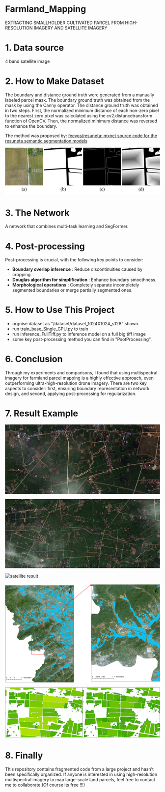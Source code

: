 # Farmland_Mapping

EXTRACTING SMALLHOLDER CULTIVATED PARCEL FROM HIGH-RESOLUTION IMAGERY AND SATELLITE IMAGERY

# 1. Data source

4 band satellite image

# 2. How to Make Dataset

The boundary and distance ground truth were generated from a manually labeled parcel mask. The boundary ground truth was obtained from the mask by using the Canny operator. The distance ground truth was obtained in two steps. First, the normalized minimum distance of each non-zero pixel to the nearest zero pixel was calculated using the cv2.distancetransform function of OpenCV. Then, the normalized minimum distance was reversed to enhance the boundary.

The method was proposed by:  [feevos/resuneta: mxnet source code for the resuneta semantic segmentation models](https://github.com/feevos/resuneta)

![Multi-task label](./readme/label.jpg)

# 3. The Network

A network that combines multi-task learning and SegFormer.

# 4. Post-processing

Post-processing is crucial, with the following key points to consider:

* **Boundary overlap inference** : Reduce discontinuities caused by cropping.
* **Douglas algorithm for simplification** : Enhance boundary smoothness.
* **Morphological operations** : Completely separate incompletely segmented boundaries or merge partially segmented ones.

# 5. How to Use This Project

- orgnise dataset as "/dataset/dataset_1024X1024_s128" shown.
- run train_base_Single_GPU.py to train
- run inference_FullTiff.py to inference model on a full big tiff image
- some key post-processing method you can find in "PsotProcessing".

# 6. Conclusion

Through my experiments and comparisons, I found that using multispectral imagery for farmland parcel mapping is a highly effective approach, even outperforming ultra-high-resolution drone imagery. There are two key aspects to consider: first, ensuring boundary representation in network design, and second, applying post-processing for regularization.

# 7. Result Example

![satellite result ](./readme/image52.gif)

![satellite result ](./readme/image53.gif)



![satellite result ](./readme/multi-task-fusion.jpg)

![satellite result ](./readme/satellite_1.jpg)

![satellite result ](./readme/post-processing.jpg)





# 8. Finally

This repository contains fragmented code from a large project and hasn't been specifically organized. If anyone is interested in using high-resolution multispectral imagery to map large-scale land parcels, feel free to contact me to collaborate.(Of course its free !!!)
